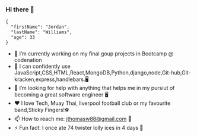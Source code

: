 ### Hi there 👋


<!-- **jthomasw88/jthomasw88** is a ✨ _special_ ✨ repository because its `README.md` (this file) appears on your GitHub profile. -->

```
{
  "firstName": "Jordan",
  "lastName": "Williams",
  "age": 33
}
```

- 🔭 I’m currently working on my final goup projects in Bootcamp @ codenation
- 🌱 I can confidently use JavaScript,CSS,HTML,React,MongoDB,Python,django,node,Git-hub,Git-kracken,express,handlebars.🖥️
- 🤔 I’m looking for help with anything that helps me in my pursiut of becoming a great software engineer 🖥️ 
- ❤️ I love Tech, Muay Thai, liverpool football club or my favourite band,Sticky Fingers!⚽
- 📫 How to reach me: jthomasw88@gmail.com 📧
- ⚡ Fun fact: I once ate 74 twister lolly ices in 4 days 🍭

